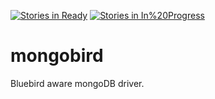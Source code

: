[![Stories in Ready](https://badge.waffle.io/lxanders/mongobird.png?label=ready&title=Ready)](https://waffle.io/lxanders/mongobird)
[![Stories in In%20Progress](https://badge.waffle.io/lxanders/mongobird.png?label=In%20Progress&title=In%20Progress)](https://waffle.io/lxanders/mongobird)


mongobird
=========

Bluebird aware mongoDB driver.
